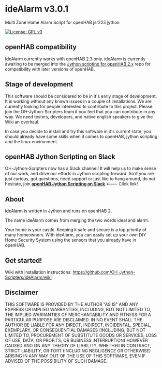# ideAlarm v3.0.1
Multi Zone Home Alarm Script for openHAB jsr223 jython

[![License: GPL v3](https://img.shields.io/badge/License-GPL%20v3-blue.svg)](https://www.gnu.org/licenses/gpl-3.0)


## openHAB compatibility
IdeAlarm currently works with openHAB 2.3 only. ideAlarm is currently awaiting to be merged into the [Jython scripting for openHAB 2.x](https://github.com/OH-Jython-Scripters/openhab2-jython) repo for compatibility with later versions of openHAB.


## Stage of development
This software should be considered to be in it's early stage of development. It is working without any known issues in a couple of installations. We are currently looking for people interested to contribute to this project. Please join the OH-Jython-Scripters team if you feel that you can contribute in any way. We need testers, developers, and native english speakers to give the [Wiki](https://github.com/OH-Jython-Scripters/ideAlarm/wiki) an overhaul.

In case you decide to install and try this software in it's current state, you should already have some skills when it comes to openHAB, jython scripting and the linux environment. 

## openHAB Jython Scripting on Slack
OH-Jython-Scripters now has a Slack channel! It will help us to make sense of our work, and drive our efforts in Jython scripting forward. So if you are just curious, got questions, need support or just like to hang around, do not hesitate, join [**openHAB Jython Scripting on Slack**](https://join.slack.com/t/besynnerlig/shared_invite/enQtMzI3NzIyNTAzMjM1LTdmOGRhOTAwMmIwZWQ0MTNiZTU0MTY0MDk3OTVkYmYxYjE4NDE4MjcxMjg1YzAzNTJmZDM3NzJkYWU2ZDkwZmY) <--- Click link!

## About
ideAlarm is written in Jython and runs on openHAB 2.

The name ideAlarm comes from merging the two words ideal and alarm.

Your home is your castle. Keeping it safe and secure is a top priority of many homeowners. With ideAlarm, you can easily set up your own DIY Home Security System using the sensors that you already have in openHAB.

## Get started!
Wiki with installation instructions: https://github.com/OH-Jython-Scripters/ideAlarm/wiki

## Disclaimer
THIS SOFTWARE IS PROVIDED BY THE AUTHOR "AS IS" AND ANY EXPRESS OR IMPLIED WARRANTIES, INCLUDING, BUT NOT LIMITED TO, THE IMPLIED WARRANTIES OF MERCHANTABILITY AND FITNESS FOR A PARTICULAR PURPOSE ARE DISCLAIMED. IN NO EVENT SHALL THE AUTHOR BE LIABLE FOR ANY DIRECT, INDIRECT, INCIDENTAL, SPECIAL, EXEMPLARY, OR CONSEQUENTIAL DAMAGES (INCLUDING, BUT NOT LIMITED TO, PROCUREMENT OF SUBSTITUTE GOODS OR SERVICES; LOSS OF USE, DATA, OR PROFITS; OR BUSINESS INTERRUPTION) HOWEVER CAUSED AND ON ANY THEORY OF LIABILITY, WHETHER IN CONTRACT, STRICT LIABILITY, OR TORT (INCLUDING NEGLIGENCE OR OTHERWISE) ARISING IN ANY WAY OUT OF THE USE OF THIS SOFTWARE, EVEN IF ADVISED OF THE POSSIBILITY OF SUCH DAMAGE.
